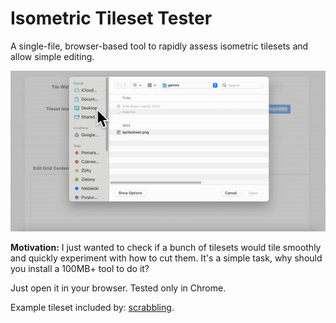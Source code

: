 # Isometric Tileset Tester
 A single-file, browser-based tool to rapidly assess isometric tilesets and allow simple editing.

 ![](showcase.gif)

__Motivation:__ I just wanted to check if a bunch of tilesets would tile smoothly and quickly experiment with how to cut them. It's a simple task, why should you install a 100MB+ tool to do it?

Just open it in your browser. Tested only in Chrome.

Example tileset included by: [scrabbling](https://scrabling.itch.io/pixel-isometric-tiles).